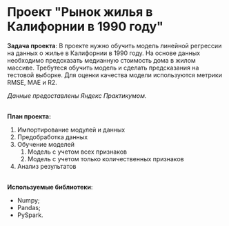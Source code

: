 # Проект "Рынок жилья в Калифорнии в 1990 году"

**Задача проекта**: В проекте нужно обучить модель линейной регрессии на данных о жилье в Калифорнии в 1990 году. На основе данных необходимо предсказать медианную стоимость дома в жилом массиве. Требутеся обучить модель и сделать предсказания на тестовой выборке. Для оценки качества модели используются метрики RMSE, MAE и R2.

*Данные предоставлены Яндекс Практикумом.*

<br>**План проекта:**
1. Импортирование модулей и данных
2. Предобработка данных
3. Обучение моделей
    1. Модель с учетом всех признаков
    2. Модель с учетом только количественных признаков
4. Анализ результатов

<br>**Используемые библиотеки**:
- Numpy;
- Pandas;
- PySpark.
